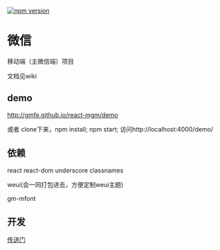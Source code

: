 [![npm version](https://badge.fury.io/js/react-mgm.svg)](https://badge.fury.io/js/react-mgm)

# 微信
移动端（主微信端）项目

文档见wiki

## demo
http://gmfe.github.io/react-mgm/demo

或者 
clone下来，npm install; npm start; 
访问http://localhost:4000/demo/

## 依赖
react
react-dom
underscore
classnames

weui(会一同打包进去，方便定制weui主题)

gm-mfont

## 开发
[传送门](./README.dev.md)
